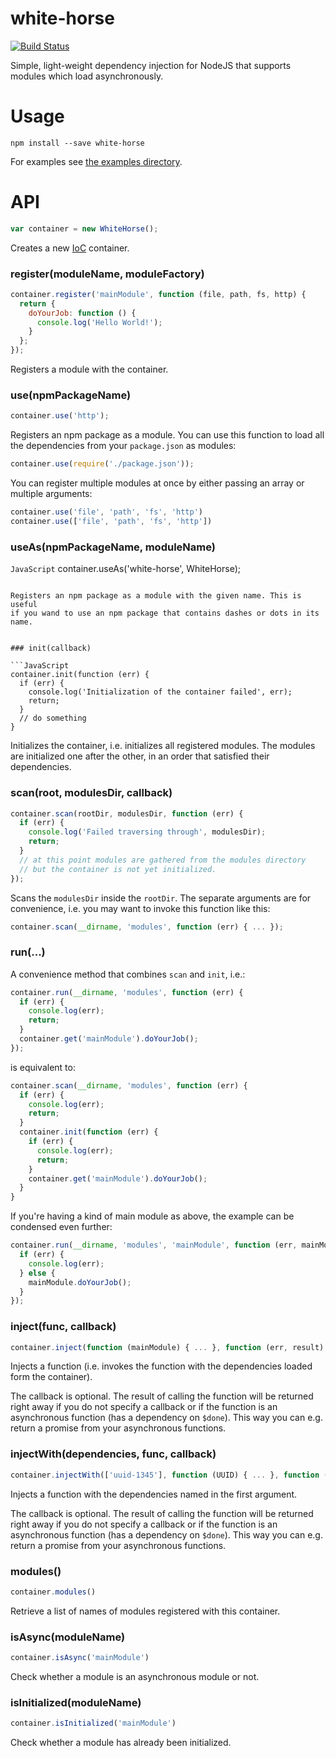 # white-horse

[![Build Status](https://travis-ci.org/scravy/white-horse.svg?branch=master)](https://travis-ci.org/scravy/white-horse)

Simple, light-weight dependency injection for NodeJS that supports modules which load asynchronously.


# Usage

    npm install --save white-horse

For examples see [the examples directory](examples/).


# API

```JavaScript
var container = new WhiteHorse();
```

Creates a new [IoC](https://en.wikipedia.org/wiki/Inversion_of_control)
container.


### register(moduleName, moduleFactory)

```JavaScript
container.register('mainModule', function (file, path, fs, http) {
  return {
    doYourJob: function () {
      console.log('Hello World!');
    }
  };
});
```

Registers a module with the container.


### use(npmPackageName)

```JavaScript
container.use('http');
```

Registers an npm package as a module. You can use this function to load
all the dependencies from your `package.json` as modules:

```JavaScript
container.use(require('./package.json'));
```

You can register multiple modules at once by either passing an array
or multiple arguments:

```JavaScript
container.use('file', 'path', 'fs', 'http')
container.use(['file', 'path', 'fs', 'http'])
```

### useAs(npmPackageName, moduleName)

```JavaScript```
container.useAs('white-horse', WhiteHorse);
```

Registers an npm package as a module with the given name. This is useful
if you wand to use an npm package that contains dashes or dots in its
name.


### init(callback)

```JavaScript
container.init(function (err) {
  if (err) {
    console.log('Initialization of the container failed', err);
    return;
  }
  // do something
}
```

Initializes the container, i.e. initializes all registered modules.
The modules are initialized one after the other, in an order that
satisfied their dependencies.


### scan(root, modulesDir, callback)

```JavaScript
container.scan(rootDir, modulesDir, function (err) {
  if (err) {
    console.log('Failed traversing through', modulesDir);
    return;
  }
  // at this point modules are gathered from the modules directory
  // but the container is not yet initialized.
});
```

Scans the `modulesDir` inside the `rootDir`. The separate arguments are
for convenience, i.e. you may want to invoke this function like this:

```JavaScript
container.scan(__dirname, 'modules', function (err) { ... });
```

### run(...)

A convenience method that combines `scan` and `init`, i.e.:

```JavaScript
container.run(__dirname, 'modules', function (err) {
  if (err) {
    console.log(err);
    return;
  }
  container.get('mainModule').doYourJob();
});
```

is equivalent to:

```JavaScript
container.scan(__dirname, 'modules', function (err) {
  if (err) {
    console.log(err);
    return;
  }
  container.init(function (err) {
    if (err) {
      console.log(err);
      return;
    }
    container.get('mainModule').doYourJob();
  }
}
```

If you're having a kind of main module as above, the example
can be condensed even further:

```JavaScript
container.run(__dirname, 'modules', 'mainModule', function (err, mainModule) {
  if (err) {
    console.log(err);
  } else {
    mainModule.doYourJob();
  }
});
```


### inject(func, callback)

```JavaScript
container.inject(function (mainModule) { ... }, function (err, result) { ... })
```

Injects a function (i.e. invokes the function with the dependencies
loaded form the container).

The callback is optional. The result of calling the function will be
returned right away if you do not specify a callback or if the
function is an asynchronous function (has a dependency on `$done`).
This way you can e.g. return a promise from your asynchronous functions.


### injectWith(dependencies, func, callback)

```JavaScript
container.injectWith(['uuid-1345'], function (UUID) { ... }, function (err, result) { ... })
```

Injects a function with the dependencies named in the first argument.

The callback is optional. The result of calling the function will be
returned right away if you do not specify a callback or if the
function is an asynchronous function (has a dependency on `$done`).
This way you can e.g. return a promise from your asynchronous functions.


### modules()

```JavaScript
container.modules()
```

Retrieve a list of names of modules registered with this container.


### isAsync(moduleName)

```JavaScript
container.isAsync('mainModule')
```

Check whether a module is an asynchronous module or not.


### isInitialized(moduleName)

```JavaScript
container.isInitialized('mainModule')
```

Check whether a module has already been initialized.

